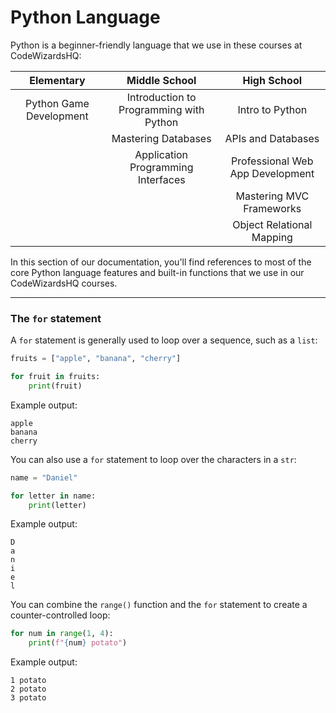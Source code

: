 # Python Language

Python is a beginner-friendly language that we use in these courses at CodeWizardsHQ:

|Elementary              | Middle School                          |High School     |
|:----------------------:|:--------------------------------------:|:--------------:|
|Python Game Development |Introduction to Programming with Python |Intro to Python
|                        |Mastering Databases                     |APIs and Databases
|                        |Application Programming Interfaces      |Professional Web App Development
|                        |                                        |Mastering MVC Frameworks
|                        |                                        |Object Relational Mapping

In this section of our documentation, you'll find references to most of the core Python language features and built-in functions that we use in our CodeWizardsHQ courses.

<hr>

### The `for` statement

A `for` statement is generally used to loop over a sequence, such as a `list`:


```python
fruits = ["apple", "banana", "cherry"]

for fruit in fruits:
    print(fruit)
```

Example output:

```text
apple
banana
cherry
```

You can also use a `for` statement to loop over the characters in a `str`:

```python
name = "Daniel"

for letter in name:
    print(letter)
```

Example output:

```text
D
a
n
i
e
l
```

You can combine the `range()` function and the `for` statement to create a counter-controlled loop:

```python
for num in range(1, 4):
    print(f"{num} potato")
```

Example output:

```text
1 potato
2 potato
3 potato
```


